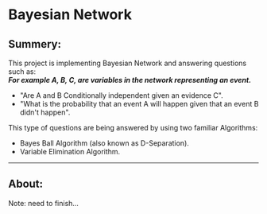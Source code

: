 # Bayesian Network

## Summery:  
This project is implementing Bayesian Network and answering questions such as:  
 **_For example A, B, C, are variables in the network representing an event._**   
* "Are A and B Conditionally independent given an evidence C". 
* "What is the probability that an event A will happen given that an 
event B didn't happen".    
  
This type of questions are being answered by using two familiar Algorithms:
* Bayes Ball Algorithm (also known as D-Separation). 
* Variable Elimination Algorithm.
___
## About:
Note: need to finish...





